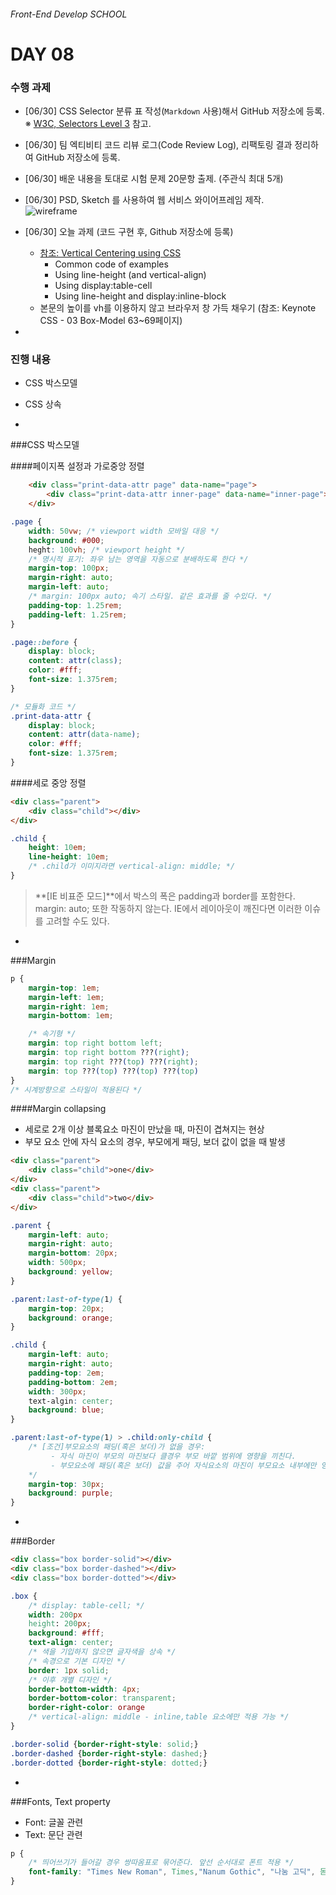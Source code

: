 ###### Front-End Develop SCHOOL

# DAY 08

### 수행 과제

- [06/30] CSS Selector 분류 표 작성(`Markdown` 사용)해서 GitHub 저장소에 등록. ※ [W3C, Selectors Level 3](https://www.w3.org/TR/selectors/#selectors) 참고.
- [06/30] 팀 엑티비티 코드 리뷰 로그(Code Review Log), 리팩토링 결과 정리하여 GitHub 저장소에 등록.
- [06/30] 배운 내용을 토대로 시험 문제 20문항 출제. (주관식 최대 5개)
- [06/30] PSD, Sketch 를 사용하여 웹 서비스 와이어프레임 제작.<br>
  ![wireframe](../Assets/wireframe.png)
- [06/30] 오늘 과제 (코드 구현 후, Github 저장소에 등록)
	- [참조: Vertical Centering using CSS](http://www.student.oulu.fi/~laurirai/www/css/middle/)
		- Common code of examples
		- Using line-height (and vertical-align)
		- Using display:table-cell
		- Using line-height and display:inline-block
	- 본문의 높이를 vh를 이용하지 않고 브라우저 창 가득 채우기 (참조: Keynote CSS - 03 Box-Model 63~69페이지)


-

### 진행 내용

- CSS 박스모델
- CSS 상속

-

###CSS 박스모델

####페이지폭 설정과 가로중앙 정렬
```html
	<div class="print-data-attr page" data-name="page">
		<div class="print-data-attr inner-page" data-name="inner-page"></div>
	</div>
```
```css
.page {
	width: 50vw; /* viewport width 모바일 대응 */
	background: #000;
	heght: 100vh; /* viewport height */
	/* 명시적 표기: 좌우 남는 영역을 자동으로 분배하도록 한다 */
	margin-top: 100px;
	margin-right: auto;
	margin-left: auto;
	/* margin: 100px auto; 속기 스타일. 같은 효과를 줄 수있다. */
	padding-top: 1.25rem;
	padding-left: 1.25rem;
}

.page::before {
	display: block;
	content: attr(class);
	color: #fff;
	font-size: 1.375rem;
}

/* 모듈화 코드 */
.print-data-attr {
	display: block;
	content: attr(data-name);
	color: #fff;
	font-size: 1.375rem;
}
```

####세로 중앙 정렬
```html
<div class="parent">
	<div class="child"></div>
</div>
```
```css
.child {
	height: 10em;
	line-height: 10em;
	/* .child가 이미지라면 vertical-align: middle; */
}
```

> **[IE 비표준 모드]**에서 박스의 폭은 padding과 border를 포함한다. margin: auto; 또한 작동하지 않는다. IE에서 레이아웃이 깨진다면 이러한 이슈를 고려할 수도 있다.

-

###Margin


```css
p {
	margin-top: 1em;
	margin-left: 1em;
	margin-right: 1em;
	margin-bottom: 1em;

	/* 속기형 */
	margin: top right bottom left;
	margin: top right bottom ???(right);
	margin: top right ???(top) ???(right);
	margin: top ???(top) ???(top) ???(top)
}
/* 시계방향으로 스타일이 적용된다 */
```

####Margin collapsing
 - 세로로 2개 이상 블록요소 마진이 만났을 때, 마진이 겹쳐지는 현상
 - 부모 요소 안에 자식 요소의 경우, 부모에게 패딩, 보더 값이 없을 때 발생

```html
<div class="parent">
	<div class="child">one</div>
</div>
<div class="parent">
	<div class="child">two</div>
</div>
```
```css
.parent {
	margin-left: auto;
	margin-right: auto;
	margin-bottom: 20px;
	width: 500px;
	background: yellow;
}

.parent:last-of-type(1) {
	margin-top: 20px;
	background: orange;
}

.child {
	margin-left: auto;
	margin-right: auto;
	padding-top: 2em;
	padding-bottom: 2em;
	width: 300px;
	text-algin: center;
	background: blue;
}

.parent:last-of-type(1) > .child:only-child {
	/* [조건]부모요소의 패딩(혹은 보더)가 없을 경우:
		 - 자식 마진이 부모의 마진보다 클경우 부모 바깥 범위에 영향을 끼친다.
		 - 부모요소에 패딩(혹은 보더) 값을 주어 자식요소의 마진이 부모요소 내부에만 영향을 주도록 한다
	*/
	margin-top: 30px;
	background: purple;
}
```

-

###Border

```html
<div class="box border-solid"></div>
<div class="box border-dashed"></div>
<div class="box border-dotted"></div>
```
```css
.box {
	/* display: table-cell; */
	width: 200px
	height: 200px;
	background: #fff;
	text-align: center;
	/* 색을 기입하지 않으면 글자색을 상속 */
	/* 속경으로 기본 디자인 */
	border: 1px solid;
	/* 이후 개별 디자인 */
	border-bottom-width: 4px;
	border-bottom-color: transparent;
	border-right-color: orange
	/* vertical-align: middle - inline,table 요소에만 적용 가능 */
}

.border-solid {border-right-style: solid;}
.border-dashed {border-right-style: dashed;}
.border-dotted {border-right-style: dotted;}
```

-

###Fonts, Text property

 - Font: 글꼴 관련
 - Text: 문단 관련

```css
p {
	/* 띄어쓰기가 들어갈 경우 쌍따옴표로 묶어준다. 앞선 순서대로 폰트 적용 */
	font-family: "Times New Roman", Times,"Nanum Gothic", "나눔 고딕", 돋움, Dotum, san-serif}
}
```
